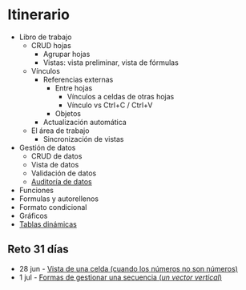 # Itinerario

- Libro de trabajo
  - CRUD hojas
    - Agrupar hojas
    - Vistas: vista preliminar, vista de fórmulas
  - Vínculos
    - Referencias externas
      - Entre hojas
        - Vínculos a celdas de otras hojas
        - Vínculo vs Ctrl+C / Ctrl+V
      - Objetos
    - Actualización automática
  - El área de trabajo
    - Sincronización de vistas
- Gestión de datos
  - CRUD de datos
  - Vista de datos
  - Validación de datos
  - [Auditoría de datos](/docs/hoja/inquire.md)
- Funciones
- Formulas y autorellenos
- Formato condicional
- Gráficos
- [Tablas dinámicas](tablaDinamica/unTablero.md)

## Reto 31 días

- 28 jun - [Vista de una celda (cuando los números no son números)](https://1drv.ms/x/s!AnIJHRHgFpG-pAkMUd4GVQGgKJtV?e=Rt6kbS&nav=MTVfezMwNThCQUI3LUY2OUEtNDRFNy05Rjc2LTYxOTZCOUFFQThDRn0)
- 1 jul - [Formas de gestionar una secuencia (*un vector vertical*)](https://1drv.ms/x/s!AnIJHRHgFpG-pA78BUWW8czZkTcv?e=8g62pS&nav=MTVfe0NGMTQwQUJELUIyRjQtNDhGQS04RjQxLTAxREEzMDVBRUFBQ30)
